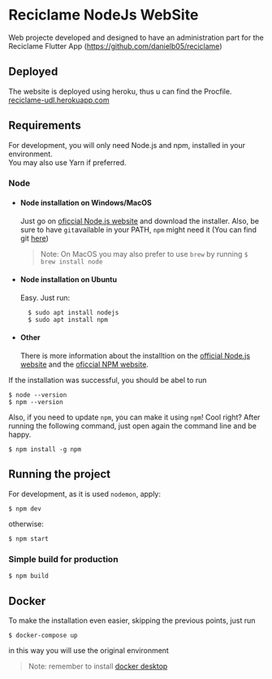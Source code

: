 # Reciclame NodeJs WebSite
Web projecte developed and designed to have an administration part for the Reciclame Flutter App (https://github.com/danielb05/reciclame)

## Deployed
The website is deployed using heroku, thus u can find the Procfile.<br/>
<a href="https://reciclame-udl.herokuapp.com" target="_blank">reciclame-udl.herokuapp.com</a>

## Requirements

For development, you will only need Node.js and npm, installed in your environment.<br/>
You may also use Yarn if preferred.

### Node
- #### Node installation on Windows/MacOS

    Just go on  [oficcial Node.js website](https://nodejs.org) and download the installer.
    Also, be sure to have `git`available in your PATH, `npm` might need it (You can find git [here](https://git-scm.com))

    > Note: On MacOS you may also prefer to use `brew` by running `$ brew install node`

- #### Node installation on Ubuntu

    Easy. Just run:

        $ sudo apt install nodejs
        $ sudo apt install npm

- #### Other

    There is more information about the installtion on the [official Node.js website](https://nodejs.org/) and the [oficcial NPM website](https://npmjs.org).


If the installation was successful, you should be abel to run 

    $ node --version
    $ npm --version

Also, if you need to update `npm`, you can make it using `npm`! Cool right? After running the following command, just open again the command line and be happy.

    $ npm install -g npm

## Running the project

For development, as it is used `nodemon`, apply:

    $ npm dev

otherwise:

    $ npm start

### Simple build for production

    $ npm build

## Docker

To make the installation even easier, skipping the previous points,  just run

    $ docker-compose up

in this way you will use the original environment

> Note: remember to install [docker desktop](https://www.docker.com/products/docker-desktop)